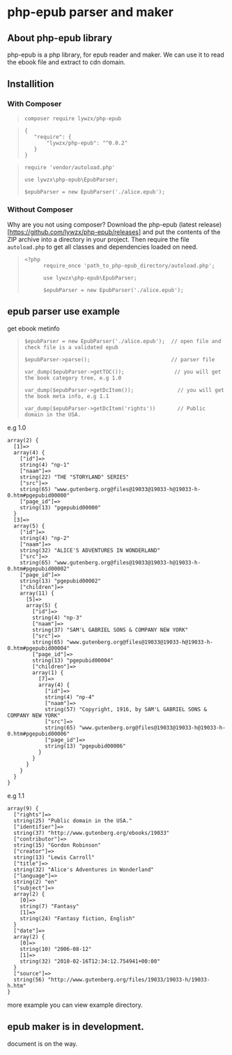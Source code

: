 # php-epub parser and maker

## About php-epub library
php-epub is a php library, for epub reader and maker. We can use it to read the ebook file and extract to cdn domain.

## Installition

### With Composer

>     composer require lywzx/php-epub


>     {
>        "require": {
>            "lywzx/php-epub": "^0.0.2"
>        }
>     }

>     require 'vendor/autoload.php'
>     
>     use lywzx\php-epub\EpubParser;
>
>     $epubParser = new EpubParser('./alice.epub');

### Without Composer

Why are you not using composer? Download the php-epub (latest release)[https://github.com/lywzx/php-epub/releases] and put the contents of the ZIP archive into a directory in your project. Then require the file `autoload.php` to get all classes and dependencies loaded on need.

>     <?php
>           require_once 'path_to_php-epub_directory/autoload.php';
>         
>           use lywzx\php-epub\EpubParser;
>           
>           $epubParser = new EpubParser('./alice.epub');


## epub parser use example

get ebook metinfo

>     $epubParser = new EpubParser('./alice.epub');  // open file and check file is a validated epub
>    
>     $epubParser->parse();                          // parser file
>    
>     var_dump($epubParser->getTOC());                // you will get the book category tree, e.g 1.0
>    
>     var_dump($epubParser->getDcItem());              // you will get the book meta info, e.g 1.1
>
>     var_dump($epubParser->getDcItem('rights'))       // Public domain in the USA.

e.g 1.0

    array(2) {
      [1]=>
      array(4) {
        ["id"]=>
        string(4) "np-1"
        ["naam"]=>
        string(22) "THE "STORYLAND" SERIES"
        ["src"]=>
        string(65) "www.gutenberg.org@files@19033@19033-h@19033-h-0.htm#pgepubid00000"
        ["page_id"]=>
        string(13) "pgepubid00000"
      }
      [3]=>
      array(5) {
        ["id"]=>
        string(4) "np-2"
        ["naam"]=>
        string(32) "ALICE'S ADVENTURES IN WONDERLAND"
        ["src"]=>
        string(65) "www.gutenberg.org@files@19033@19033-h@19033-h-0.htm#pgepubid00002"
        ["page_id"]=>
        string(13) "pgepubid00002"
        ["children"]=>
        array(11) {
          [5]=>
          array(5) {
            ["id"]=>
            string(4) "np-3"
            ["naam"]=>
            string(37) "SAM'L GABRIEL SONS & COMPANY NEW YORK"
            ["src"]=>
            string(65) "www.gutenberg.org@files@19033@19033-h@19033-h-0.htm#pgepubid00004"
            ["page_id"]=>
            string(13) "pgepubid00004"
            ["children"]=>
            array(1) {
              [7]=>
              array(4) {
                ["id"]=>
                string(4) "np-4"
                ["naam"]=>
                string(57) "Copyright, 1916, by SAM'L GABRIEL SONS & COMPANY NEW YORK"
                ["src"]=>
                string(65) "www.gutenberg.org@files@19033@19033-h@19033-h-0.htm#pgepubid00006"
                ["page_id"]=>
                string(13) "pgepubid00006"
              }
            }
          }
        }
      }
    }
    
e.g 1.1

    array(9) {
      ["rights"]=>
      string(25) "Public domain in the USA."
      ["identifier"]=>
      string(37) "http://www.gutenberg.org/ebooks/19033"
      ["contributor"]=>
      string(15) "Gordon Robinson"
      ["creator"]=>
      string(13) "Lewis Carroll"
      ["title"]=>
      string(32) "Alice's Adventures in Wonderland"
      ["language"]=>
      string(2) "en"
      ["subject"]=>
      array(2) {
        [0]=>
        string(7) "Fantasy"
        [1]=>
        string(24) "Fantasy fiction, English"
      }
      ["date"]=>
      array(2) {
        [0]=>
        string(10) "2006-08-12"
        [1]=>
        string(32) "2010-02-16T12:34:12.754941+00:00"
      }
      ["source"]=>
      string(56) "http://www.gutenberg.org/files/19033/19033-h/19033-h.htm"
    }

more example you can view example directory.


## epub maker is in development.
document is on the way.

